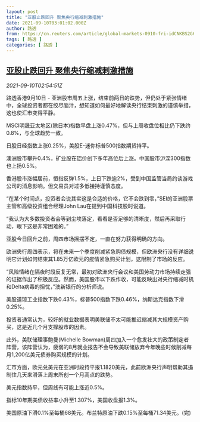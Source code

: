 ```yaml
---
layout: post
title: "亚股止跌回升 聚焦央行缩减刺激措施"
date: 2021-09-10T03:01:02.000Z
author: 路透
from: https://cn.reuters.com/article/global-markets-0910-fri-idCNKBS2G6088
tags: [ 路透 ]
categories: [ 路透 ]
---
```

<!--1631242862000-->
[亚股止跌回升 聚焦央行缩减刺激措施](https://cn.reuters.com/article/global-markets-0910-fri-idCNKBS2G6088)
------

<div>
<div><i>2021-09-10T02:54:51Z</i></div><p>路透香港9月10日 - 亚洲股市周五上涨，结束前两日的跌势，但仍处于紧张情绪中，全球投资者都在绞尽脑汁，想知道如何最好地解读央行结束刺激的谨慎举措，这也使汇市变得平静。</p><p>MSCI明晟亚太地区(除日本)指数早盘上涨0.47%，但与上周收盘位相比仍下跌约0.8%，与全球趋势一致。</p><p>日股日经指数上涨0.25%，美股E-迷你标普500指数期货持平。</p><p>澳洲股市攀升0.4%，矿业股在铝价创下多年高位后上涨。中国股市沪深300指数 也上扬0.5%。</p><p>香港股市涨幅居前，恒指反弹1.5%，上日下跌逾2%，受到中国监管当局约谈游戏公司的消息影响。但交易员对过多低接持谨慎态度。</p><p>“在某个时间点，投资者会说其实这是合适的价格，它不会跌到零，”SEI的亚洲股票主管和高级投资组合经理John Lau在提到中国科技股时说道。</p><p>“我认为大多数投资者会等到尘埃落定，看看是否足够的清晰度，然后再采取行动，眼下这是非常困难的。”</p><p>亚股今日回升之前，周四市场摇摆不定，一直在努力获得明确的方向。</p><p>欧洲央行周四表示，将在未来一个季度削减紧急购债规模，但欧洲央行没有详细说明它计划如何结束其1.85万亿欧元的疫情紧急购买计划，这限制了市场的反应。</p><p>“风险情绪在隔夜时段反复无常，最初对欧洲央行会议和美国劳动力市场持续走强的证据作出了积极反应。然而，美国股市以下跌作收，可能反映出对央行缩减时机和Delta病毒的担忧，”澳新银行的分析师说。</p><p>美股道琼工业指数下跌0.43%，标普500指数下跌0.46%，纳斯达克指数下滑0.25%。</p><p>投资者通常认为，较好的就业数据表明美联储不太可能推迟缩减其大规模资产购买，这是近几个月支撑股市的因素。</p><p>此外，美联储理事鲍曼(Michelle Bowman)周四加入一个愈发壮大的政策制定者阵营，该阵营认为，疲弱的8月就业报告不会导致美联储放弃今年晚些时候削减每月1,200亿美元债券购买规模的计划。</p><p>汇市方面，欧元兑美元在亚洲时段持平报1.1820美元，此前欧洲央行声明帮助其遏制住几天来滑落上周末所创一个月高点的跌势。</p><p>美元指数持平，但周线有可能上涨近0.5%。</p><p>指标10年期美债收益率小升至1.307%，美国收盘报1.3%。</p><p>美国原油下滑0.1%至每桶68美元。布兰特原油下跌0.15%至每桶71.34美元。(完)</p>
</div>
